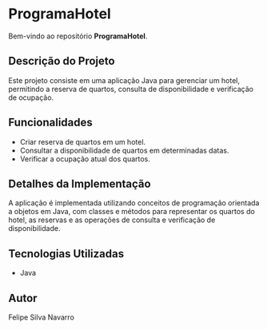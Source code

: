 # ProgramaHotel

Bem-vindo ao repositório **ProgramaHotel**.

## Descrição do Projeto

Este projeto consiste em uma aplicação Java para gerenciar um hotel, permitindo a reserva de quartos, consulta de disponibilidade e verificação de ocupação.

## Funcionalidades

- Criar reserva de quartos em um hotel.
- Consultar a disponibilidade de quartos em determinadas datas.
- Verificar a ocupação atual dos quartos.

## Detalhes da Implementação

A aplicação é implementada utilizando conceitos de programação orientada a objetos em Java, com classes e métodos para representar os quartos do hotel, as reservas e as operações de consulta e verificação de disponibilidade.

## Tecnologias Utilizadas

- Java

## Autor

Felipe Silva Navarro
